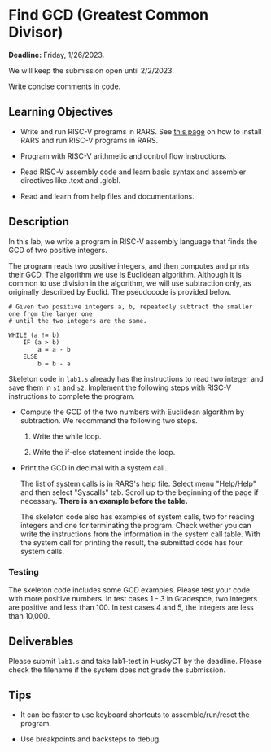# Find GCD (Greatest Common Divisor)

**Deadline:** Friday, 1/26/2023.

We will keep the submission open until 2/2/2023. 

Write concise comments in code.

## Learning Objectives

* Write and run RISC-V programs in RARS. See 
  [this page](https://github.com/zhijieshi/cse3666/blob/master/misc/rars.md) on 
  how to install RARS and run RISC-V programs in RARS. 

* Program with RISC-V arithmetic and control flow instructions. 

* Read RISC-V assembly code and learn basic syntax and assembler directives
  like .text and .globl.

* Read and learn from help files and documentations.

## Description

In this lab, we write a program in RISC-V assembly language that finds
the GCD of two positive integers.

The program reads two positive integers, and then computes and prints their
GCD.  The algorithm we use is Euclidean algorithm. Although it is common to use
division in the algorithm, we will use subtraction only, as originally
described by Euclid. The pseudocode is provided below.

```
# Given two positive integers a, b, repeatedly subtract the smaller one from the larger one
# until the two integers are the same. 

WHILE (a != b) 
    IF (a > b) 
        a = a - b
    ELSE 
        b = b - a
```

Skeleton code in `lab1.s` already has the instructions to read two integer and
save them in `s1` and `s2`. Implement the following steps with RISC-V
instructions to complete the program. 

*   Compute the GCD of the two numbers with Euclidean algorithm by subtraction.
    We recommand the following two steps.

    1.  Write the while loop.

    2.  Write the if-else statement inside the loop.

*   Print the GCD in decimal with a system call.

    The list of system calls is in RARS's help file. Select menu "Help/Help"
    and then select "Syscalls" tab.  Scroll up to the beginning of the page if
    necessary. **There is an example before the table.**

    The skeleton code also has examples of system calls, two for reading
    integers and one for terminating the program. Check wether you can write
    the instructions from the information in the system call table. With
    the system call for printing the result, the submitted code has four
    system calls.

### Testing

The skeleton code includes some GCD examples. Please test your code with more
positive numbers. In test cases 1 - 3 in Gradespce, two integers are positive
and less than 100. In test cases 4 and 5, the integers are less than 10,000.

## Deliverables

Please submit `lab1.s` and take lab1-test in HuskyCT by the deadline. Please
check the filename if the system does not grade the submission.

## Tips

* It can be faster to use keyboard shortcuts to assemble/run/reset the program.

* Use breakpoints and backsteps to debug.
